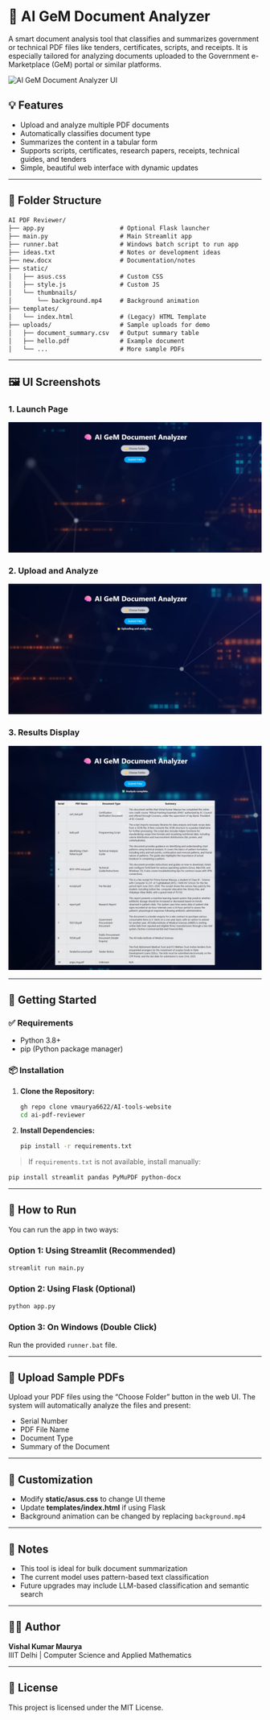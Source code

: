
# 🧠 AI GeM Document Analyzer

A smart document analysis tool that classifies and summarizes government or technical PDF files like tenders, certificates, scripts, and receipts. It is especially tailored for analyzing documents uploaded to the Government e-Marketplace (GeM) portal or similar platforms.

![AI GeM Document Analyzer UI](./screenshots/3.jpeg)

## 💡 Features

- Upload and analyze multiple PDF documents
- Automatically classifies document type
- Summarizes the content in a tabular form
- Supports scripts, certificates, research papers, receipts, technical guides, and tenders
- Simple, beautiful web interface with dynamic updates

---

## 📁 Folder Structure

```
AI PDF Reviewer/
├── app.py                     # Optional Flask launcher
├── main.py                    # Main Streamlit app
├── runner.bat                 # Windows batch script to run app
├── ideas.txt                  # Notes or development ideas
├── new.docx                   # Documentation/notes
├── static/
│   ├── asus.css               # Custom CSS
│   ├── style.js               # Custom JS
│   └── thumbnails/
│       └── background.mp4     # Background animation
├── templates/
│   └── index.html             # (Legacy) HTML Template
├── uploads/                   # Sample uploads for demo
│   ├── document_summary.csv   # Output summary table
│   ├── hello.pdf              # Example document
│   └── ...                    # More sample PDFs
```

---

## 🖼 UI Screenshots

### 1. Launch Page

![Launch Screen](1.jpeg)

### 2. Upload and Analyze

![Analyzing Screen](2.jpeg)

### 3. Results Display

![Results Table](3.jpeg)

---

## 🚀 Getting Started

### ✅ Requirements

- Python 3.8+
- pip (Python package manager)

### 📦 Installation

1. **Clone the Repository:**
   ```bash
   gh repo clone vmaurya6622/AI-tools-website
   cd ai-pdf-reviewer
   ```

2. **Install Dependencies:**
   ```bash
   pip install -r requirements.txt
   ```

> If `requirements.txt` is not available, install manually:
```bash
pip install streamlit pandas PyMuPDF python-docx
```

---

## 🧠 How to Run

You can run the app in two ways:

### Option 1: Using Streamlit (Recommended)
```bash
streamlit run main.py
```

### Option 2: Using Flask (Optional)
```bash
python app.py
```

### Option 3: On Windows (Double Click)
Run the provided `runner.bat` file.

---

## 📂 Upload Sample PDFs

Upload your PDF files using the “Choose Folder” button in the web UI. The system will automatically analyze the files and present:

- Serial Number
- PDF File Name
- Document Type
- Summary of the Document

---

## 🔧 Customization

- Modify **static/asus.css** to change UI theme
- Update **templates/index.html** if using Flask
- Background animation can be changed by replacing `background.mp4`

---

## 📌 Notes

- This tool is ideal for bulk document summarization
- The current model uses pattern-based text classification
- Future upgrades may include LLM-based classification and semantic search

---

## 🧑‍💻 Author

**Vishal Kumar Maurya**  
IIIT Delhi | Computer Science and Applied Mathematics

---

## 📜 License

This project is licensed under the MIT License.
